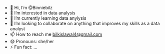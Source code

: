 - 👋 Hi, I’m @Binniebilz
- 👀 I’m interested in data analysis
- 🌱 I’m currently learning data anylysis 
- 💞️ I’m looking to collaborate on anything that improves my skills as a data analyst
- 📫 How to reach me bilkislawal4@gmail.com
- 😄 Pronouns: she/her
- ⚡ Fun fact: ...

<!---
Binniebilz/Binniebilz is a ✨ special ✨ repository because its `README.md` (this file) appears on your GitHub profile.
You can click the Preview link to take a look at your changes.
--->

